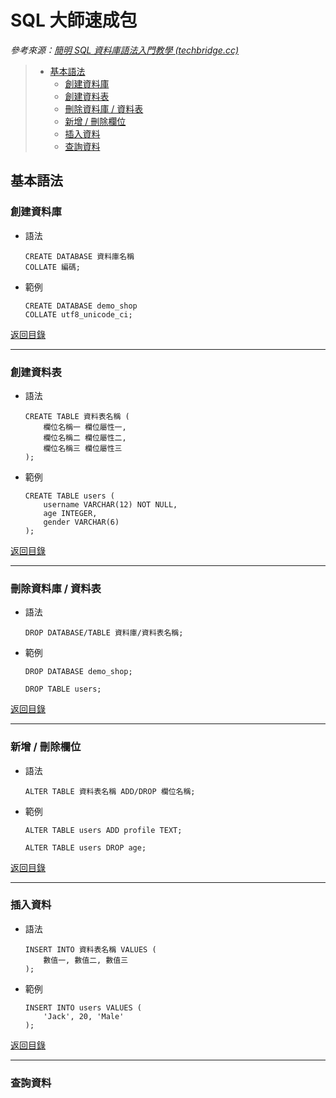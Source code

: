 # SQL 大師速成包

*參考來源：[簡明 SQL 資料庫語法入門教學 (techbridge.cc)](https://blog.techbridge.cc/2020/02/09/sql-basic-tutorial/)*

> * [基本語法](#基本語法)
>   * [創建資料庫](#創建資料庫)
>   * [創建資料表](#創建資料表)
>   * [刪除資料庫 / 資料表](#刪除資料庫--資料表)
>   * [新增 / 刪除欄位](#新增--刪除欄位)
>   * [插入資料](#插入資料)
>   * [查詢資料](#查詢資料)

## 基本語法

### 創建資料庫

* 語法

    ```mysql
    CREATE DATABASE 資料庫名稱
    COLLATE 編碼;
    ```

* 範例

    ```mysql
    CREATE DATABASE demo_shop
    COLLATE utf8_unicode_ci;
    ```

[返回目錄](#sql-大師速成包)

---

### 創建資料表

* 語法

    ```mysql
    CREATE TABLE 資料表名稱 (
        欄位名稱一 欄位屬性一,
        欄位名稱二 欄位屬性二,
        欄位名稱三 欄位屬性三
    );
    ```

* 範例

    ```mysql
    CREATE TABLE users (
        username VARCHAR(12) NOT NULL,
        age INTEGER,
        gender VARCHAR(6)
    );
    ```

[返回目錄](#sql-大師速成包)

---

### 刪除資料庫 / 資料表

* 語法

  ```mysql
  DROP DATABASE/TABLE 資料庫/資料表名稱;
  ```

* 範例

  ```mysql
  DROP DATABASE demo_shop;
  ```

  ```mysql
  DROP TABLE users;
  ```

[返回目錄](#sql-大師速成包)

---

### 新增 / 刪除欄位

* 語法

  ```mysql
  ALTER TABLE 資料表名稱 ADD/DROP 欄位名稱;
  ```

* 範例

  ```mysql
  ALTER TABLE users ADD profile TEXT;
  ```

  ```mysql
  ALTER TABLE users DROP age;
  ```

[返回目錄](#sql-大師速成包)

---

### 插入資料

* 語法

  ```mysql
  INSERT INTO 資料表名稱 VALUES (
      數值一, 數值二, 數值三
  );
  ```

* 範例

  ```mysql
  INSERT INTO users VALUES (
      'Jack', 20, 'Male'
  );
  ```

[返回目錄](#sql-大師速成包)

---

### 查詢資料

